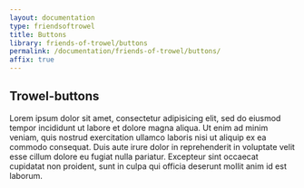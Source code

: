```yaml
---
layout: documentation
type: friendsoftrowel
title: Buttons
library: friends-of-trowel/buttons
permalink: /documentation/friends-of-trowel/buttons/
affix: true
---
```


##  Trowel-buttons

Lorem ipsum dolor sit amet, consectetur adipisicing elit, sed do eiusmod tempor incididunt ut labore et dolore magna aliqua. Ut enim ad minim veniam, quis nostrud exercitation ullamco laboris nisi ut aliquip ex ea commodo consequat. Duis aute irure dolor in reprehenderit in voluptate velit esse cillum dolore eu fugiat nulla pariatur. Excepteur sint occaecat cupidatat non proident, sunt in culpa qui officia deserunt mollit anim id est laborum.